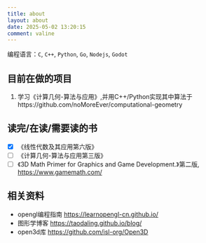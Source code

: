 ```yaml
---
title: about
layout: about
date: 2025-05-02 13:20:15
comment: valine
---
```

编程语言：`C`, `C++`, `Python`, `Go`, `Nodejs`, `Godot`
## 目前在做的项目
1. 学习《计算几何-算法与应用》,并用C++/Python实现其中算法于https://github.com/noMoreEver/computational-geometry

## 读完/在读/需要读的书
- [x] 《线性代数及其应用第六版》
- [ ] 《计算几何-算法与应用第三版》
- [ ] 《3D Math Primer for Graphics and Game Development.》第二版, https://www.gamemath.com/
## 相关资料
- opengl编程指南 https://learnopengl-cn.github.io/
- 图形学博客 https://taodaling.github.io/blog/
- open3d库 https://github.com/isl-org/Open3D

